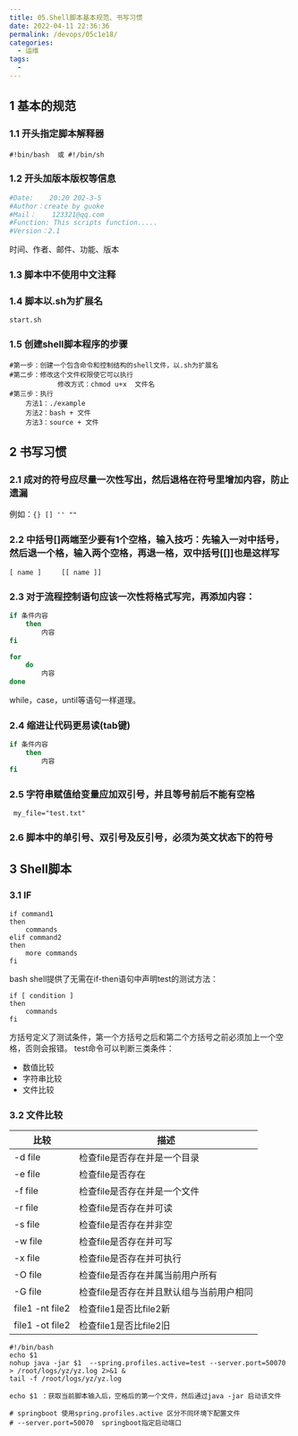 ```yaml
---
title: 05.Shell脚本基本规范、书写习惯
date: 2022-04-11 22:36:36
permalink: /devops/05c1e18/
categories:
  - 运维
tags:
  - 
---
```


## 1 基本的规范

### 1.1 开头指定脚本解释器

`#!bin/bash  或 #!/bin/sh`

### 1.2 开头加版本版权等信息
```bash
#Date:    20:20 202-3-5
#Author：create by guoke
#Mail：    123321@qq.com
#Function: This scripts function.....
#Version：2.1
```
时间、作者、邮件、功能、版本

### 1.3 脚本中不使用中文注释

### 1.4 脚本以.sh为扩展名
`start.sh`

### 1.5 创建shell脚本程序的步骤
```
#第一步：创建一个包含命令和控制结构的shell文件，以.sh为扩展名
#第二步：修改这个文件权限使它可以执行
            修改方式：chmod u+x  文件名
#第三步：执行
    方法1：./example
    方法2：bash + 文件
    方法3：source + 文件
```

## 2 书写习惯
### 2.1 成对的符号应尽量一次性写出，然后退格在符号里增加内容，防止遗漏
例如：`{} [] '' "" `

### 2.2 中括号[]两端至少要有1个空格，输入技巧：先输入一对中括号，然后退一个格，输入两个空格，再退一格，双中括号[[]]也是这样写
`[ name ]     [[ name ]] `
### 2.3 对于流程控制语句应该一次性将格式写完，再添加内容：
```bash
if 条件内容
	then
		内容
fi
```
```bash
for
	do
		内容
done
```
while，case，until等语句一样道理。

### 2.4 缩进让代码更易读(tab键)
```bash
if 条件内容
	then
		内容
fi
```
### 2.5 字符串赋值给变量应加双引号，并且等号前后不能有空格
` my_file="test.txt"`

### 2.6 脚本中的单引号、双引号及反引号，必须为英文状态下的符号

## 3 Shell脚本
### 3.1 IF
```shell
if command1
then
	commands
elif command2
then
	more commands
fi
```

bash shell提供了无需在if-then语句中声明test的测试方法：
```shell
if [ condition ]
then
	commands
fi
```
方括号定义了测试条件，第一个方括号之后和第二个方括号之前必须加上一个空格，否则会报错。
test命令可以判断三类条件：
 - 数值比较
 - 字符串比较
 - 文件比较
### 3.2 文件比较
|  比较 | 描述  |
| ------------ | ------------ |
| -d file  |  检查file是否存在并是一个目录 |
| -e file  | 检查file是否存在  |
| -f file  | 检查file是否存在并是一个文件  |
| -r file  | 检查file是否存在并可读  |
| -s file  | 检查file是否存在并非空  |
| -w file  | 检查file是否存在并可写  |
| -x file  | 检查file是否存在并可执行 |
| -O file  | 检查file是否存在并属当前用户所有 |
| -G file  | 检查file是否存在并且默认组与当前用户相同 |
| file1 -nt file2 | 检查file1是否比file2新 |
| file1 -ot file2 | 检查file1是否比file2旧 |



```shell
#!/bin/bash
echo $1
nohup java -jar $1  --spring.profiles.active=test --server.port=50070 > /root/logs/yz/yz.log 2>&1 &
tail -f /root/logs/yz/yz.log
```

```
echo $1 ：获取当前脚本输入后，空格后的第一个文件，然后通过java -jar 启动该文件
```

```
# springboot 使用spring.profiles.active 区分不同环境下配置文件
# --server.port=50070  springboot指定启动端口
```

